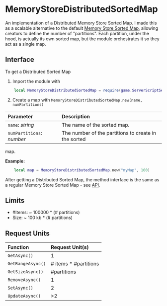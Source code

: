 # MemoryStoreDistributedSortedMap

An implementation of a Distributed Memory Store Sorted Map. I made this as a
scalable alternative to the default [Memory Store Sorted Map](https://create.roblox.com/docs/cloud-services/memory-stores/sorted-map), allowing creators
to define the number of "partitions". Each partition, under the hood, is
actually its own sorted map, but the module orchestrates it so they
act as a single map.

## Interface

To get a Distributed Sorted Map
1. Import the module with 
```lua
    local MemoryStoreDistributedSortedMap = require(game.ServerScriptService.MemoryStoreDistributedSortedMap)
```
2. Create a map with `MemoryStoreDistributedSortedMap.new(name, numPartitions)`

Parameter | Description
:--- | :---
`name`: _string_ | The name of the sorted map.
`numPartitions`: _number_ | The number of the partitions to create in the sorted
map.

**Example:**
```lua
    local map = MemoryStoreDistributedSortedMap.new("myMap", 100)
```

After getting a Distributed Sorted Map, the method interface is the same as a
regular Memory Store Sorted Map - see [API](https://create.roblox.com/docs/reference/engine/classes/MemoryStoreSortedMap#Summary).

## Limits
- #Items: ~ 100000 * (# partitions)
- Size: ~ 100 kb * (# partitions)

## Request Units
Function | Request Unit(s)
:--- | :---
`GetAsync()` | 1
`GetRangeAsync()` | # items * #partitions
`GetSizeAsync()` | #partitions
`RemoveAsync()` | 1
`SetAsync()` | 2
`UpdateAsync()` | >2